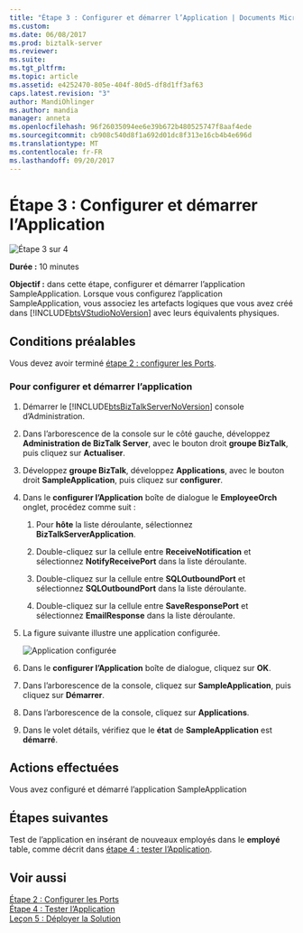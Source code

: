 ```yaml
---
title: "Étape 3 : Configurer et démarrer l’Application | Documents Microsoft"
ms.custom: 
ms.date: 06/08/2017
ms.prod: biztalk-server
ms.reviewer: 
ms.suite: 
ms.tgt_pltfrm: 
ms.topic: article
ms.assetid: e4252470-805e-404f-80d5-df8d1ff3af63
caps.latest.revision: "3"
author: MandiOhlinger
ms.author: mandia
manager: anneta
ms.openlocfilehash: 96f26035094ee6e39b672b480525747f8aaf4ede
ms.sourcegitcommit: cb908c540d8f1a692d01dc8f313e16cb4b4e696d
ms.translationtype: MT
ms.contentlocale: fr-FR
ms.lasthandoff: 09/20/2017
---
```

# <a name="step-3-configure-and-start-the-application"></a>Étape 3 : Configurer et démarrer l’Application
![Étape 3 sur 4](../../adapters-and-accelerators/adapter-oracle-ebs/media/step-3of4.gif "Step_3of4")  
  
 **Durée :** 10 minutes  
  
 **Objectif :** dans cette étape, configurer et démarrer l’application SampleApplication. Lorsque vous configurez l’application SampleApplication, vous associez les artefacts logiques que vous avez créé dans [!INCLUDE[btsVStudioNoVersion](../../includes/btsvstudionoversion-md.md)] avec leurs équivalents physiques.  
  
## <a name="prerequisites"></a>Conditions préalables  
 Vous devez avoir terminé [étape 2 : configurer les Ports](../../adapters-and-accelerators/adapter-sql/step-2-configure-the-ports.md).  
  
### <a name="to-configure-and-start-the-application"></a>Pour configurer et démarrer l’application  
  
1.  Démarrer le [!INCLUDE[btsBizTalkServerNoVersion](../../includes/btsbiztalkservernoversion-md.md)] console d’Administration.  
  
2.  Dans l’arborescence de la console sur le côté gauche, développez **Administration de BizTalk Server**, avec le bouton droit **groupe BizTalk**, puis cliquez sur **Actualiser**.  
  
3.  Développez **groupe BizTalk**, développez **Applications**, avec le bouton droit **SampleApplication**, puis cliquez sur **configurer**.  
  
4.  Dans le **configurer l’Application** boîte de dialogue le **EmployeeOrch** onglet, procédez comme suit :  
  
    1.  Pour **hôte** la liste déroulante, sélectionnez **BizTalkServerApplication**.  
  
    2.  Double-cliquez sur la cellule entre **ReceiveNotification** et sélectionnez **NotifyReceivePort** dans la liste déroulante.  
  
    3.  Double-cliquez sur la cellule entre **SQLOutboundPort** et sélectionnez **SQLOutboundPort** dans la liste déroulante.  
  
    4.  Double-cliquez sur la cellule entre **SaveResponsePort** et sélectionnez **EmailResponse** dans la liste déroulante.  
  
5.  La figure suivante illustre une application configurée.  
  
     ![Application configurée](../../adapters-and-accelerators/adapter-sql/media/sql-adap-tut-011-configure-app.gif "sql_adap_tut_011_configure_app")  
  
6.  Dans le **configurer l’Application** boîte de dialogue, cliquez sur **OK**.  
  
7.  Dans l’arborescence de la console, cliquez sur **SampleApplication**, puis cliquez sur **Démarrer**.  
  
8.  Dans l’arborescence de la console, cliquez sur **Applications**.  
  
9. Dans le volet détails, vérifiez que le **état** de **SampleApplication** est **démarré**.  
  
## <a name="what-did-i-just-do"></a>Actions effectuées  
 Vous avez configuré et démarré l’application SampleApplication  
  
## <a name="next-steps"></a>Étapes suivantes  
 Test de l’application en insérant de nouveaux employés dans le **employé** table, comme décrit dans [étape 4 : tester l’Application](../../adapters-and-accelerators/adapter-sql/step-4-test-the-application.md).  
  
## <a name="see-also"></a>Voir aussi  
 [Étape 2 : Configurer les Ports](../../adapters-and-accelerators/adapter-sql/step-2-configure-the-ports.md)   
 [Étape 4 : Tester l’Application](../../adapters-and-accelerators/adapter-sql/step-4-test-the-application.md)   
 [Leçon 5 : Déployer la Solution](../../adapters-and-accelerators/adapter-sql/lesson-5-deploy-the-solution.md)